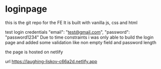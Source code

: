 # loginpage
this is the git repo for the FE 
It is built with vanilla js, css and html

test login credentials
    "email": "test@gmail.com",
    "password": "password1234"
Due to time constraints i was only able to build the login page and added some validation like non empty field and password length

the page is hosted on netlify 

url https://laughing-liskov-c66a2d.netlify.app
